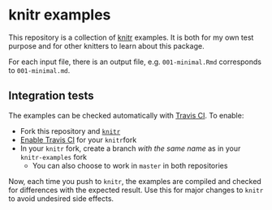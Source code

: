 # knitr examples

This repository is a collection of [knitr](http://yihui.name/knitr) examples. It is both for my own test purpose and for other knitters to learn about this package.

For each input file, there is an output file, e.g. `001-minimal.Rmd` corresponds to `001-minimal.md`.

## Integration tests

The examples can be checked automatically with [Travis CI](https://travis-ci.org). To enable:

- Fork this repository and [`knitr`](https://github.com/yihui/knitr)
- [Enable Travis CI](https://travis-ci.org/profile) for your `knitr`fork
- In your `knitr` fork, create a branch *with the same name* as in your `knitr-examples` fork
    - You can also choose to work in `master` in both repositories

Now, each time you push to `knitr`, the examples are compiled and checked for differences with the expected result.  Use this for major changes to `knitr` to avoid undesired side effects.
